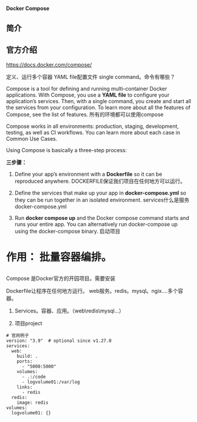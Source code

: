 #### Docker Compose

## 简介

## 官方介绍

https://docs.docker.com/compose/

定义、运行多个容器
YAML file配置文件
single command。命令有哪些？

Compose is a tool for defining and running multi-container Docker applications. With Compose, you use a **YAML file** to configure your application’s services. Then, with a single command, you create and start all the services from your configuration. To learn more about all the features of Compose, see the list of features.
所有的环境都可以使用compose

Compose works in all environments: production, staging, development, testing, as well as CI workflows. You can learn more about each case in Common Use Cases.

Using Compose is basically a three-step process:

**三步骤：**
1. Define your app’s environment with a ****Dockerfile**** so it can be reproduced anywhere.
DOCKERFILE保证我们项目在任何地方可以运行。

2. Define the services that make up your app in **docker-compose.yml** so they can be run together in an isolated environment.
services什么是服务
docker-compose.yml

3. Run **docker compose up** and the Docker compose command starts and runs your entire app. You can alternatively run docker-compose up using the docker-compose binary.
启动项目


作用： 批量容器编排。
==============================================================================

## 

Compose 是Docker官方的开园项目。需要安装

Dockerfile让程序在任何地方运行。 web服务。redis。mysql。ngix....多个容器。

1. Services。容器、应用。（web\redis\mysql...）

2. 项目project

```shell
# 官网例子
version: "3.9"  # optional since v1.27.0
services:
  web:
    build: .
    ports:
      - "5000:5000"
    volumes:
      - .:/code
      - logvolume01:/var/log
    links:
      - redis
  redis:
    image: redis
volumes:
  logvolume01: {}
```












































































